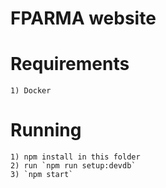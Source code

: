 # FPARMA website

# Requirements
    1) Docker

# Running
    1) npm install in this folder
    2) run `npm run setup:devdb`
    3) `npm start`
